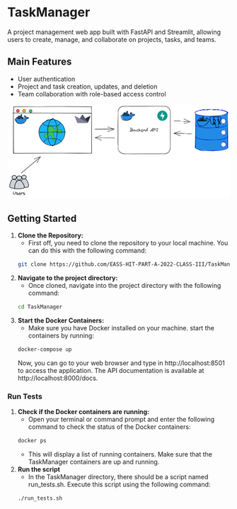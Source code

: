 # TaskManager

A project management web app built with FastAPI and Streamlit, allowing users to create, manage, and collaborate on projects, tasks, and teams.

## Main Features

- User authentication
- Project and task creation, updates, and deletion
- Team collaboration with role-based access control

<p align="center">
  <img src="img/TaskManager.png" />
</p>

## Getting Started

1. **Clone the Repository:**
    - First off, you need to clone the repository to your local machine. You can do this with the following command:
    ```bash
    git clone https://github.com/EASS-HIT-PART-A-2022-CLASS-III/TaskManager.git
    ```
2. **Navigate to the project directory:**
    - Once cloned, navigate into the project directory with the following command:
    ```bash
    cd TaskManager
    ```
3. **Start the Docker Containers:**
    - Make sure you have Docker installed on your machine. start the containers by running:
    ```bash
    docker-compose up
    ```
    Now, you can go to your web browser and type in http://localhost:8501 to access the application. 
    The API documentation is available at http://localhost:8000/docs.

### Run Tests
1. **Check if the Docker containers are running:**
    - Open your terminal or command prompt and enter the following command to check the status of the Docker containers:
    ```bash
    docker ps
    ```
    - This will display a list of running containers. Make sure that the TaskManager containers are up and running.
2. **Run the script**
    - In the TaskManager directory, there should be a script named run_tests.sh. Execute this script using the following command:
    ```bash
    ./run_tests.sh
    ```
